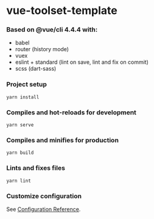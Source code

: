 # vue-toolset-template

### Based on @vue/cli 4.4.4 with:

- babel
- router (history mode)
- vuex
- eslint + standard (lint on save, lint and fix on commit)
- scss (dart-sass)

### Project setup
```
yarn install
```

### Compiles and hot-reloads for development
```
yarn serve
```

### Compiles and minifies for production
```
yarn build
```

### Lints and fixes files
```
yarn lint
```

### Customize configuration
See [Configuration Reference](https://cli.vuejs.org/config/).
